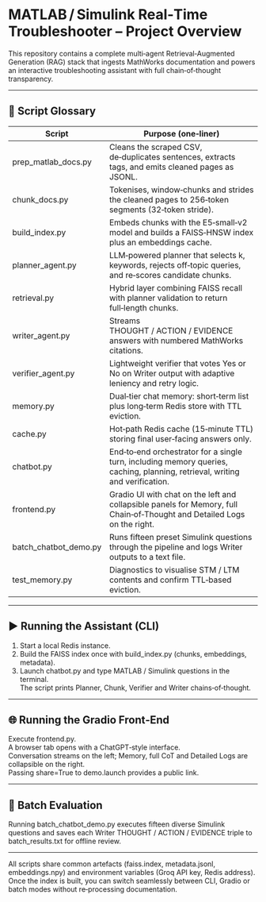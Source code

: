 # MATLAB / Simulink Real‑Time Troubleshooter – Project Overview

This repository contains a complete multi‑agent Retrieval‑Augmented Generation (RAG) stack that ingests MathWorks documentation and powers an interactive troubleshooting assistant with full chain‑of‑thought transparency.

---

## 📂 Script Glossary

| Script | Purpose (one‑liner) |
|--------|--------------------|
| prep_matlab_docs.py | Cleans the scraped CSV, de‑duplicates sentences, extracts tags, and emits cleaned pages as JSONL. |
| chunk_docs.py | Tokenises, window‑chunks and strides the cleaned pages to 256‑token segments (32‑token stride). |
| build_index.py | Embeds chunks with the E5‑small‑v2 model and builds a FAISS‑HNSW index plus an embeddings cache. |
| planner_agent.py | LLM‑powered planner that selects k, keywords, rejects off‑topic queries, and re‑scores candidate chunks. |
| retrieval.py | Hybrid layer combining FAISS recall with planner validation to return full‑length chunks. |
| writer_agent.py | Streams THOUGHT / ACTION / EVIDENCE answers with numbered MathWorks citations. |
| verifier_agent.py | Lightweight verifier that votes Yes or No on Writer output with adaptive leniency and retry logic. |
| memory.py | Dual‑tier chat memory: short‑term list plus long‑term Redis store with TTL eviction. |
| cache.py | Hot‑path Redis cache (15‑minute TTL) storing final user‑facing answers only. |
| chatbot.py | End‑to‑end orchestrator for a single turn, including memory queries, caching, planning, retrieval, writing and verification. |
| frontend.py | Gradio UI with chat on the left and collapsible panels for Memory, full Chain‑of‑Thought and Detailed Logs on the right. |
| batch_chatbot_demo.py | Runs fifteen preset Simulink questions through the pipeline and logs Writer outputs to a text file. |
| test_memory.py | Diagnostics to visualise STM / LTM contents and confirm TTL‑based eviction. |

---

## ▶️ Running the Assistant (CLI)

1. Start a local Redis instance.  
2. Build the FAISS index once with build_index.py (chunks, embeddings, metadata).  
3. Launch chatbot.py and type MATLAB / Simulink questions in the terminal.  
   The script prints Planner, Chunk, Verifier and Writer chains‑of‑thought.

---

## 🌐 Running the Gradio Front‑End

Execute frontend.py.  
A browser tab opens with a ChatGPT‑style interface.  
Conversation streams on the left; Memory, full CoT and Detailed Logs are collapsible on the right.  
Passing share=True to demo.launch provides a public link.

---

## 📝 Batch Evaluation

Running batch_chatbot_demo.py executes fifteen diverse Simulink questions and saves each Writer THOUGHT / ACTION / EVIDENCE triple to batch_results.txt for offline review.

---

All scripts share common artefacts (faiss.index, metadata.jsonl, embeddings.npy) and environment variables (Groq API key, Redis address). Once the index is built, you can switch seamlessly between CLI, Gradio or batch modes without re‑processing documentation.
